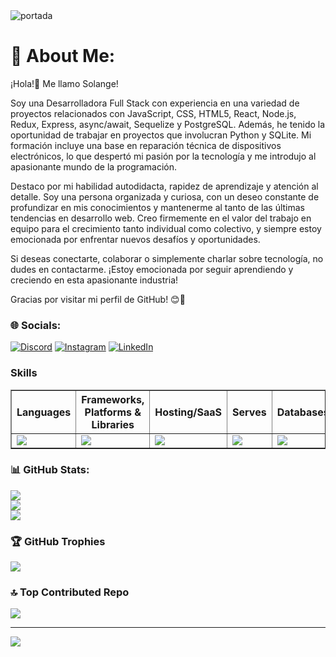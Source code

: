 <img src='https://i.ibb.co/8BZscsz/1699903035082.jpg' alt='portada'/>

# 💫 About Me:

¡Hola!👋 Me llamo Solange!

Soy una Desarrolladora Full Stack con experiencia en una variedad de proyectos relacionados con JavaScript, CSS, HTML5, React, Node.js, Redux, Express, async/await, Sequelize y PostgreSQL. Además, he tenido la oportunidad de trabajar en proyectos que involucran Python y SQLite. Mi formación incluye una base en reparación técnica de dispositivos electrónicos, lo que despertó mi pasión por la tecnología y me introdujo al apasionante mundo de la programación.

Destaco por mi habilidad autodidacta, rapidez de aprendizaje y atención al detalle. Soy una persona organizada y curiosa, con un deseo constante de profundizar en mis conocimientos y mantenerme al tanto de las últimas tendencias en desarrollo web. Creo firmemente en el valor del trabajo en equipo para el crecimiento tanto individual como colectivo, y siempre estoy emocionada por enfrentar nuevos desafíos y oportunidades.

Si deseas conectarte, colaborar o simplemente charlar sobre tecnología, no dudes en contactarme. ¡Estoy emocionada por seguir aprendiendo y creciendo en esta apasionante industria!

Gracias por visitar mi perfil de GitHub! 😊🚀


### 🌐 Socials:
[![Discord](https://skillicons.dev/icons?i=discord)](https://discord.com/channels/@me) [![Instagram](https://skillicons.dev/icons?i=instagram)](https://instagram.com/laprogramadora55) [![LinkedIn](https://skillicons.dev/icons?i=linkedin)](https://www.linkedin.com/in/solange-liliana-cottier-47610428a/) 

### Skills


<div align="center">
  <table border>
    <thead>
      <tr>
        <th>Languages</th>
        <th>Frameworks, Platforms & Libraries</th>
        <th>Hosting/SaaS</th>
        <th>Serves</th>
        <th>Databases</th>
        <th>Desing</th>
        <th>Other</th>
      </tr>
    </thead>
    <tbody>
      <tr>
        <td>
          <a href="https://skillicons.dev">
            <img src="https://skillicons.dev/icons?i=html,css,js,c,cpp,python" />
          </a>
        </td>
        <td>
          <a href="https://skillicons.dev">
            <img src="https://skillicons.dev/icons?i=react,redux,nodejs,express,sass,bootstrap,bash" />
          </a>
        </td>
        <td>
          <a href="https://skillicons.dev">
            <img src="https://skillicons.dev/icons?i=netlify,vercel" />
          </a>
        </td>
        <td>
          <a href="https://skillicons.dev">
            <img src="https://skillicons.dev/icons?i=nginx" />
          </a>
        </td>
        <td>
          <a href="https://skillicons.dev">
            <img src="https://skillicons.dev/icons?i=postgres,mysql" />
          </a>
        </td>
        <td>
          <a href="https://skillicons.dev">
            <img src="https://skillicons.dev/icons?i=figma,xd" />
          </a>
        </td>
         <td>
          <a href="https://skillicons.dev">
            <img src="https://skillicons.dev/icons?i=docker,git,hibernate,kubernetes,vscode" />
          </a>
        </td>
      </tr>
    </tbody>
  </table>
</div>

### 📊 GitHub Stats:
![](https://github-readme-stats.vercel.app/api?username=cottier55&theme=tokyonight&hide_border=false&include_all_commits=false&count_private=false)<br/>
![](https://github-readme-streak-stats.herokuapp.com/?user=cottier55&theme=tokyonight&hide_border=false)<br/>
![](https://github-readme-stats.vercel.app/api/top-langs/?username=cottier55&theme=tokyonight&hide_border=false&include_all_commits=false&count_private=false&layout=compact)

### 🏆 GitHub Trophies
![](https://github-profile-trophy.vercel.app/?username=cottier55&theme=tokyonight&no-frame=false&no-bg=false&margin-w=4)

### 🔝 Top Contributed Repo
![](https://github-contributor-stats.vercel.app/api?username=cottier55&limit=5&theme=tokyonight&combine_all_yearly_contributions=true)

---
[![](https://visitcount.itsvg.in/api?id=cottier55&icon=0&color=9)](https://visitcount.itsvg.in)

<!-- Proudly created with GPRM ( https://gprm.itsvg.in ) -->
